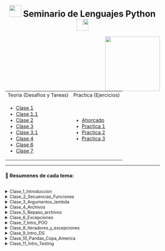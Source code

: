 <h1 align="center"><img src="https://media.giphy.com/media/iQrDORShLPiqQ/giphy.gif" height="38" /> Seminario de Lenguajes Python </a>
 <img style="transform:scaleX(-1);" src="https://media.giphy.com/media/NLu0gwvgUMdxPtAHqS/giphy.gif" height="38" /></h1>

<div align="center">
<img src="https://media.giphy.com/media/KbUEFowFNOLSAsHT7u/giphy.gif" align="right" height="178" >



<table >
<tr>
<td> Teoria (Desafios y Tareas)</td> <td> Practica (Ejercicios)</td>
</tr>
<tr>
<td>
 
- [Clase 1](/docs/Documentos/Clases/Clase1.md)
- [Clase 1.1](/docs/Documentos/Clases/Clase1_1.md)
- [Clase 2](/docs/Documentos/Clases/Clase2.md)
- [Clase 3](/docs/Documentos/Clases/Clase3.md)
- [Clase 3.1](/docs/Documentos/Clases/Clase3_1.md)
- [Clase 4](/docs/Documentos/Clases/Clase4.md)
- [Clase 6](/docs/Documentos/Clases/Clase6.md)
- [Clase 7](/docs/Documentos/Clases/Clase7.md)

</td>
<td>


- [Ahorcado](/docs/Documentos/Ahorcado.md)
- [Practica 1](/docs/Documentos/Practica1.md)
- [Practica 2](/docs/Documentos/Practica2.md)
- [Practica 3](/docs/Documentos/Practica3.md)

 
</td>
</tr>
 
</table>

</div>

---


### 📖 Resumenes de cada tema:

<br>

<details ><summary>Clase_1_Introduccion</summary> 
<br>

```Python
cadena = "dos"
match cadena:
    case "uno":
        print("UNO")
    case "dos" | "tres":
        print("DOS O TRES")
    case _:
        print("Ups.. ninguno de los anteriores")
```

```Python
intento = 3
nombre = "claudia"
print(f'Hola {nombre} !!! Ganaste! y necesitaste {intento} intentos!!!')
x = 4
print(f"{x:2d} {x*x:3d} {x*x*x:4d}")
```

</details>


 <details><summary> Clase_2_Secuencias_Funciones </summary><br>

#### Cargar una Lista desde teclado

```Python
def Ingresar(lista_de_notas:list[int]):
    nota = int(input("Ingresá una nota (-1 para finalizar)"))
    while nota != -1:
        lista_de_notas.append(nota)
        nota = int(input("Ingresá una nota (-1 para finalizar)"))
    return lista_de_notas

lista_de_notas:list[int] = []
lista_de_notas=Ingresar(lista_de_notas)
print(lista_de_notas)

```

``Las tuplas no se pueden modificar``

#### Cargar un Diccionario desde teclado

```Python
def ingreso_notas():
""" Esta función retorna un diccionario con los nombres y notas de estudiantes """
    nombre = input("Ingresa un nombre (<FIN> para finalizar)")
    dicci = {}
    while nombre != "FIN":
        nota = int(input(f"Ingresa la nota de {nombre}"))
        dicci[nombre] = nota
        nombre = input("Ingresa un nombre (<FIN> para finalizar)")
    return dicci
notas_de_estudiantes = ingreso_notas()
notas_de_estudiantes
```

#### Los parametros pueden tener valores por defecto

```Python
def mi_musica(dicci_musica, nombre, tipo_musica="nacional"):
    if nombre in dicci_musica:
        interpretes = dicci_musica[nombre]
        for elem in interpretes[tipo_musica]:
            print(elem)
    else:
    print(f"¡Hola {nombre}! No tenés registrada música en esta colección")
mi_musica(nombre="vivi", tipo_musica="internacional", dicci_musica=dicci_musica)
```

#### Dato

```Python
def agrego(a, L=[]):
    L.append(a)
    return L
print(agrego(1))
print(agrego(2))
print(agrego(3))
```

#### Conjunto

Un conjunto es una colección de datos heterogéna, desordenada, NO indexada y sin elementos duplicados

```Python
bandas = {"AC/DC", "Metallica", "Greta Van Fleet", "Soda Stéreo", "Los Piojos"}
for elem in bandas:
    print(elem)
```

Operaciones con conjuntos
- Pensemos en las operaciones matemáticas sobre conjuntos:
    - in: retonar si un elemento pertenece o no a un conjunto.
    - |: unión entre dos conjuntos.
    - &: intersección entre dos conjuntos.
    - -: diferencia de conjuntos.


</details>


<details><summary> Clase_3_Argumentos_lambda </summary><br>

### Numero variable de parametros (Tupla)

#### `args` es una tupla que representa a los parámetros pasados.

```Python
def imprimo(*args):
    """ Esta función imprime los argumentos y sus tipos"""
    for valor in args:
        print(f"{valor} es de tipo {type(valor)}")
imprimo([1,2], "hola", 3.2) 
```

### Numero variable de parametros (Diccionario)

#### `args` es una diccionario que representa a los parámetros pasados.

```Python
def imprimo_otros_valores(**kwargs):
    """ ..... """
    for clave, valor in kwargs.items():
        print(f"{clave} es {valor}")
imprimo_otros_valores(banda1= 'Nirvana', banda2="Foo Fighters", banda3="AC/DC")
```

#### `global` y `nonlocal` permiten acceder a varables no locales a una función.

```Python
x = 0
def uno():
    x = 10
    def uno_uno():
        nonlocal x
        #global x
        x = 100
        print(f"En uno_uno: {x}")
    uno_uno()
    print(f"En uno: {x}") 
uno()
print(f"En ppal: {x}") 
```

### Atributos en Funciones

```Python
def calculo_promedio(notas):
    """ Esta función calcula el promedio de las notas recibida por parámetro.
    notas: es un diccionario de forma nombre_estudiante: nota
    """
    suma = 0
    for estu in notas:
        suma += notas[estu]
    promedio = 0 if len(notas)==0 else suma/len(notas)    
    return promedio

print(calculo_promedio.__doc__) 
print(calculo_promedio.__defaults__)
print(calculo_promedio.__name__)
```

- **funcion.\_\_doc__**: es el **docstring**.
- **funcion.\_\_name__**: es una cadena con el nombre la función.
- **funcion.\_\_defaults__**: es una tupla con los valores por defecto de los parámetros opcionales.


### Retorna una lista con las palabras en orden alfabetico 

```Python
def ordeno2(cadena:str):
    """ Implementación usando sorted"""
    lista = cadena.split()
    return sorted(lista, key=str.lower)
print(ordeno2("Hoy puede ser un gran día. "))
```

### Funciones Lambda

<h3>

```Python
 lambda parametros : expresion 
```

</h3>


### Ejemplo

```Python
def make_incrementor(n):
    return lambda x: x + n

f = make_incrementor(2)
g = make_incrementor(6)

print(f(42), g(42))
print(make_incrementor(22)(33))

# 44 48
# 55
```

### Función `map`

```Python
def doble(x):
    return 2*x
lista  = [1, 2, 3, 4, 5, 6, 7]
dobles = list(map(doble, lista))
print(dobles)
# [2, 4, 6, 8, 10, 12, 14]
```

### Función `map`

```Python
lista  = [1, 2, 3, 4, 5, 6, 7]
dobles = map(lambda x: 2*x, lista)
pares = list(filter(lambda x: x%2 == 0, lista))

print(dobles) # <map object at 0x00000144B50EDAB0>
print(pares)  # [2, 4, 6]
```

### Modulo `sys`

- Entre otras cosas, define:
    - `exit([arg])`: sale del programa actual;
    - `path`: las rutas donde buscar los módulos a cargar;
    - `platform`: contiene información sobre la plataforma.

## Tarea

- Averiguar cuándo un módulo se denomina **__main__**,

Un módulo puede definir funciones, clases y variables. Entonces, cuando el intérprete ejecuta un módulo, el variable \_\_name__ se establecerá como \_\_main__ si el módulo que se está ejecutando es el programa principa

</details>


<details><summary> Clase_4_Archivos </summary><br>
</details>


<details><summary> Clase_5_Repaso_archivos </summary><br>
</details>


<details><summary> Clase_6_Excepciones </summary><br>
</details>


<details><summary> Clase_7_Intro_POO </summary><br>
</details>


<details><summary> Clase_8_Iteradores_y_excepciones </summary><br>
</details>


<details><summary> Clase_9_Intro_DS </summary><br>
</details>


<details><summary> Clase_10_Pandas_Copa_America </summary><br>
</details>


<details><summary> Clase_11_Intro_Testing </summary><br>
</details>


















